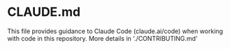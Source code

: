 # CLAUDE.md

This file provides guidance to Claude Code (claude.ai/code) when working with code in this repository. More details in './CONTRIBUTING.md'

